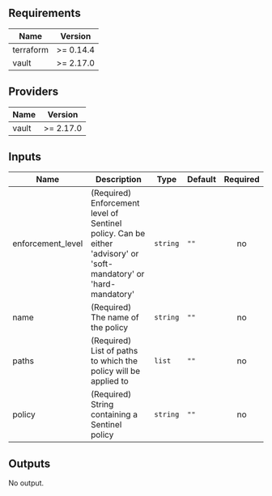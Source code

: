 ## Requirements

| Name | Version |
|------|---------|
| terraform | >= 0.14.4 |
| vault | >= 2.17.0 |

## Providers

| Name | Version |
|------|---------|
| vault | >= 2.17.0 |

## Inputs

| Name | Description | Type | Default | Required |
|------|-------------|------|---------|:--------:|
| enforcement\_level | (Required) Enforcement level of Sentinel policy. Can be either 'advisory' or 'soft-mandatory' or 'hard-mandatory' | `string` | `""` | no |
| name | (Required) The name of the policy | `string` | `""` | no |
| paths | (Required) List of paths to which the policy will be applied to | `list` | `""` | no |
| policy | (Required) String containing a Sentinel policy | `string` | `""` | no |

## Outputs

No output.

